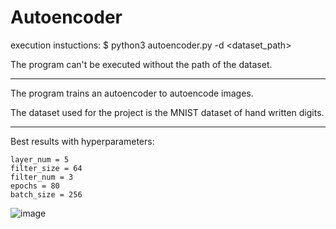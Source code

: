 # Autoencoder

execution instuctions: $ python3 autoencoder.py -d <dataset_path>
  
  The program can't be executed without the path of the dataset.

---------------
  
The program trains an autoencoder to autoencode images. 

The dataset used for the project is the MNIST dataset of hand written digits. 
  
---------------  

Best results with hyperparameters:
  
    layer_num = 5
    filter_size = 64
    filter_num = 3
    epochs = 80
    batch_size = 256
  
![image](https://user-images.githubusercontent.com/62807134/133614581-a32ab11c-ce50-4bbd-91c0-72a05d7d5acd.png)
  
